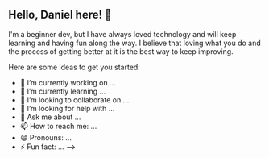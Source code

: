 ## Hello, Daniel here! 👋

  I'm a beginner dev, but I have always loved technology and will keep learning and having fun along the way. I believe that loving what you do and the process of getting better at it is the best way to keep improving.

Here are some ideas to get you started:

- 🔭 I’m currently working on ...
- 🌱 I’m currently learning ...
- 👯 I’m looking to collaborate on ...
- 🤔 I’m looking for help with ...
- 💬 Ask me about ...
- 📫 How to reach me: ...
- 😄 Pronouns: ...
- ⚡ Fun fact: ...
-->
